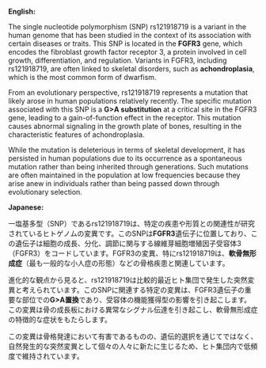 **English:**

The single nucleotide polymorphism (SNP) rs121918719 is a variant in the human genome that has been studied in the context of its association with certain diseases or traits. This SNP is located in the **FGFR3** gene, which encodes the fibroblast growth factor receptor 3, a protein involved in cell growth, differentiation, and regulation. Variants in FGFR3, including rs121918719, are often linked to skeletal disorders, such as **achondroplasia**, which is the most common form of dwarfism.

From an evolutionary perspective, rs121918719 represents a mutation that likely arose in human populations relatively recently. The specific mutation associated with this SNP is a **G>A substitution** at a critical site in the FGFR3 gene, leading to a gain-of-function effect in the receptor. This mutation causes abnormal signaling in the growth plate of bones, resulting in the characteristic features of achondroplasia.

While the mutation is deleterious in terms of skeletal development, it has persisted in human populations due to its occurrence as a spontaneous mutation rather than being inherited through generations. Such mutations are often maintained in the population at low frequencies because they arise anew in individuals rather than being passed down through evolutionary selection.

**Japanese:**

一塩基多型（SNP）であるrs121918719は、特定の疾患や形質との関連性が研究されているヒトゲノムの変異です。このSNPは**FGFR3**遺伝子に位置しており、この遺伝子は細胞の成長、分化、調節に関与する線維芽細胞増殖因子受容体3（FGFR3）をコードしています。FGFR3の変異、特にrs121918719は、**軟骨無形成症**（最も一般的な小人症の形態）などの骨格疾患と関連しています。

進化的な観点から見ると、rs121918719は比較的最近ヒト集団で発生した突然変異と考えられています。このSNPに関連する特定の変異は、FGFR3遺伝子の重要な部位での**G>A置換**であり、受容体の機能獲得型の影響を引き起こします。この変異は骨の成長板における異常なシグナル伝達を引き起こし、軟骨無形成症の特徴的な症状をもたらします。

この変異は骨格発達において有害であるものの、遺伝的選択を通じてではなく、自然発生的な突然変異として個々の人々に新たに生じるため、ヒト集団内で低頻度で維持されています。